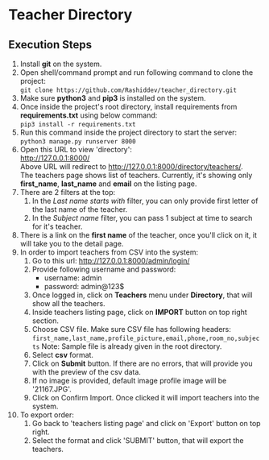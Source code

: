 # Teacher Directory

## Execution Steps

1. Install <b>git</b> on the system.
2. Open shell/command prompt and run following command to clone the project:
    <br>`git clone https://github.com/Rashiddev/teacher_directory.git`
3. Make sure <b>python3</b> and <b>pip3</b> is installed on the system.
4. Once inside the project's root directory, install requirements from <b>requirements.txt</b> using below command:
    <br>`pip3 install -r requirements.txt`
5. Run this command inside the project directory to start the server:
    <br>`python3 manage.py runserver 8000`
6. Open this URL to view 'directory':
    <br>http://127.0.0.1:8000/
   <br>Above URL will redirect to http://127.0.0.1:8000/directory/teachers/.
   <br>The teachers page shows list of teachers. Currently, it's showing only <b>first_name</b>, <b>last_name</b> and <b>email</b> on the listing page.
7. There are 2 filters at the top:
    1. In the <i>Last name starts with</i> filter, you can only provide first letter of the last name of the teacher.
    2. In the <i>Subject name</i> filter, you can pass 1 subject at time to search for it's teacher.
8. There is a link on the <b>first name</b> of the teacher, once you'll click on it, it will take you to the detail page.
9. In order to import teachers from CSV into the system:
    1. Go to this url: http://127.0.0.1:8000/admin/login/
    2. Provide following username and password:
       - username: admin
       - password: admin@123$
    3. Once logged in, click on <b>Teachers</b> menu under <b>Directory</b>, that will show all the teachers.
    4. Inside teachers listing page, click on <b>IMPORT</b> button on top right section.
    5. Choose CSV file. Make sure CSV file has following headers:
        `first_name,last_name,profile_picture,email,phone,room_no,subjects`
        Note: Sample file is already given in the root directory.
    6. Select <b>csv</b> format.
    7. Click on <b>Submit</b> button. If there are no errors, that will provide you with the preview of the csv data.
    8. If no image is provided, default image profile image will be '21167.JPG'.
    9. Click on Confirm Import. Once clicked it will import teachers into the system.
10. To export order:
    1. Go back to 'teachers listing page' and click on 'Export' button on top right.
    2. Select the format and click 'SUBMIT' button, that will export the teachers.
    
